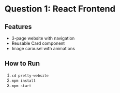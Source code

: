 # Question 1: React Frontend

## Features
- 3-page website with navigation
- Reusable Card component
- Image carousel with animations

## How to Run
1. `cd pretty-website`
2. `npm install`
3. `npm start`
   
